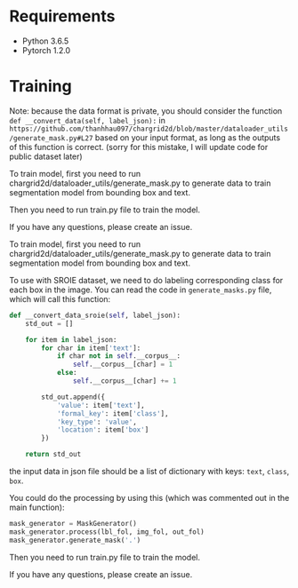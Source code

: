 # Requirements
- Python 3.6.5
- Pytorch 1.2.0

# Training 
Note: because the data format is private, you should consider the function `def __convert_data(self, label_json):` in `https://github.com/thanhhau097/chargrid2d/blob/master/dataloader_utils/generate_mask.py#L27` based on your input format, as long as the outputs of this function is correct. (sorry for this mistake, I will update code for public dataset later)

To train model, first you need to run chargrid2d/dataloader_utils/generate_mask.py to generate data to train segmentation model from bounding box and text.

Then you need to run train.py file to train the model.

If you have any questions, please create an issue.

To train model, first you need to run chargrid2d/dataloader_utils/generate_mask.py to generate data to train segmentation model from bounding box and text.

To use with SROIE dataset, we need to do labeling corresponding class for each box in the image. You can read the code in `generate_masks.py` file, which will call this function:

```python
def __convert_data_sroie(self, label_json):
    std_out = []

    for item in label_json:
        for char in item['text']:
            if char not in self.__corpus__:
                self.__corpus__[char] = 1
            else:
                self.__corpus__[char] += 1

        std_out.append({
            'value': item['text'],
            'formal_key': item['class'],
            'key_type': 'value',
            'location': item['box']
        })

    return std_out
```

the input data in json file should be a list of dictionary with keys: `text`, `class`, `box`.

You could do the processing by using this (which was commented out in the main function):

```python
mask_generator = MaskGenerator()
mask_generator.process(lbl_fol, img_fol, out_fol)
mask_generator.generate_mask('.')
```

Then you need to run train.py file to train the model.

If you have any questions, please create an issue.
